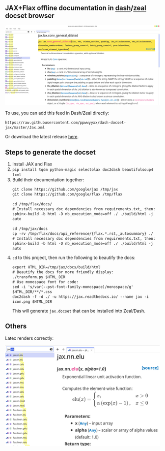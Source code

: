 ## JAX+Flax offline documentation in [dash](https://kapeli.com/dash)/[zeal](https://github.com/zealdocs/zeal) docset browser

![screenshot](/screenshot.jpg)

To use, you can add this feed in Dash/Zeal directly:
```
https://raw.githubusercontent.com/ppwwyyxx/dash-docset-jax/master/Jax.xml
```
Or download the latest release [here](https://github.com/ppwwyyxx/dash-docset-jax/releases).


## Steps to generate the docset

1. Install JAX and Flax
1. `pip install tqdm python-magic selectolax doc2dash beautifulsoup4 lxml`
1. Build their documentation together:
   ```
   git clone https://github.com/google/jax /tmp/jax
   git clone https://github.com/google/flax /tmp/flax

   cd /tmp/flax/docs/
   # Install necessary doc dependencies from requirements.txt, then:
   sphinx-build -b html -D nb_execution_mode=off ./ ./build/html -j auto

   cd /tmp/jax/docs
   cp -rv /tmp/flax/docs/api_reference/{flax.*.rst,_autosummary} ./
   # Install necessary doc dependencies from requirements.txt, then:
   sphinx-build -b html -D nb_execution_mode=off ./ ./build/html -j auto
   ```
1. `cd` to this project, then run the following to beautify the docs:
   ```
   export HTML_DIR=/tmp/jax/docs/build/html
   # Beautify the docs for more friendly display:
   ./transform.py $HTML_DIR
   # Use monospace font for code:
   sed -i 's/var(--pst-font-family-monospace)/monospace/g' $HTML_DIR/**/*.css
   doc2dash -f -d ./ -u https://jax.readthedocs.io/ --name jax -i icon.png $HTML_DIR
   ```
   This will generate `jax.docset` that can be installed into Zeal/Dash.


## Others

Latex renders correctly:

![math](/math.jpg)
